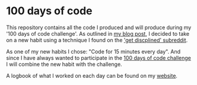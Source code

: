 # 100 days of code

This repository contains all the code I produced and will produce during my '100 days of code challenge'. As outlined in [my blog post](www.alpopkes.com/posts/2018/07/blog-post-1), I decided to take on a new habit using a technique I found on the ['get discplined' subreddit](https://www.reddit.com/r/getdisciplined/comments/1x99m6/im_a_piece_of_shit_no_more_games_no_more_lies_no/cf9dz72/).

As one of my new habits I chose: "Code for 15 minutes every day". And since I have always wanted to participate in the [100 days of code challenge](https://pybit.es/special-100days.html) I will combine the new habit with the challenge.

A logbook of what I worked on each day can be found on my [website](https://www.alpopkes.com/posts/2018/07/blog-post-1).

